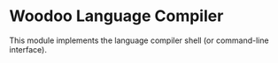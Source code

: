 # Woodoo Language Compiler

This module implements the language compiler shell (or command-line interface).
